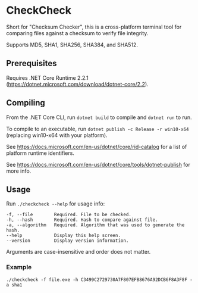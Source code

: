 # CheckCheck
Short for "Checksum Checker", this is a cross-platform terminal tool for comparing files against a checksum to verify file integrity.

Supports MD5, SHA1, SHA256, SHA384, and SHA512.

## Prerequisites
Requires .NET Core Runtime 2.2.1 (https://dotnet.microsoft.com/download/dotnet-core/2.2).

## Compiling
From the .NET Core CLI, run `dotnet build` to compile and `dotnet run` to run.

To compile to an executable, run `dotnet publish -c Release -r win10-x64` (replacing win10-x64 with your platform). 

See https://docs.microsoft.com/en-us/dotnet/core/rid-catalog for a list of platform runtime identifiers.

See https://docs.microsoft.com/en-us/dotnet/core/tools/dotnet-publish for more info.

## Usage
Run `./checkcheck --help` for usage info:
```
-f, --file        Required. File to be checked.
-h, --hash        Required. Hash to compare against file.
-a, --algorithm   Required. Algorithm that was used to generate the hash.
--help            Display this help screen.
--version         Display version information.
```
Arguments are case-insensitive and order does not matter.

### Example
`./checkcheck -f file.exe -h C3499C2729730A7F807EFB8676A92DCB6F8A3F8F -a sha1`

